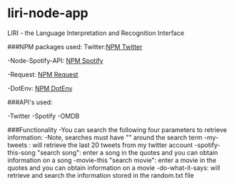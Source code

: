 # liri-node-app

LIRI - the Language Interpretation and Recognition Interface

###NPM packages used:
Twitter:[NPM Twitter](https://www.npmjs.com/package/twitter)
   
-Node-Spotify-API: [NPM Spotify](https://www.npmjs.com/package/node-spotify-api)

-Request: [NPM Request](https://www.npmjs.com/package/request)

-DotEnv: [ NPM DotEnv](https://www.npmjs.com/package/dotenv)

###API's used:

-Twitter
-Spotify
-OMDB

###Functionality
-You can search the following four parameters to retrieve information:
-Note, searches must have "" around the search term
-my-tweets : will retrieve the last 20 tweets from my twitter account
-spotify-this-song "search song": enter a song in the quotes and you can obtain information on a song
-movie-this "search movie": enter a movie in the quotes and you can obtain information on a movie
-do-what-it-says: will retrieve and search the information stored in the random.txt file
